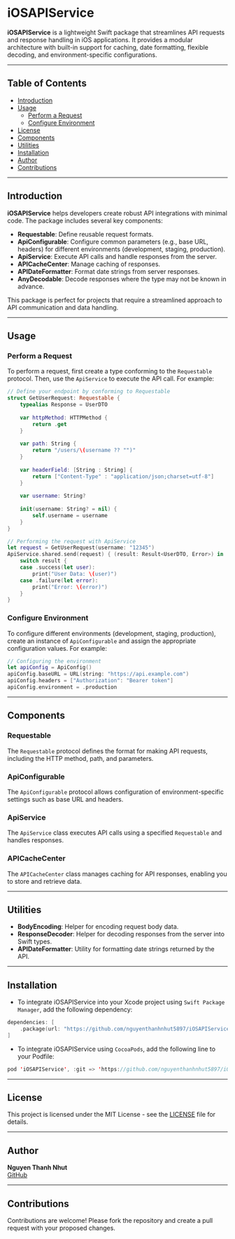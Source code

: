 
# iOSAPIService

**iOSAPIService** is a lightweight Swift package that streamlines API requests and response handling in iOS applications. It provides a modular architecture with built-in support for caching, date formatting, flexible decoding, and environment-specific configurations.

---

## Table of Contents

- [Introduction](#introduction)
- [Usage](#usage)
  - [Perform a Request](#perform-a-request)
  - [Configure Environment](#configure-environment)
- [License](#license)
- [Components](#components)
- [Utilities](#utilities)
- [Installation](#installation)
- [Author](#author)
- [Contributions](#contributions)

---

## Introduction

**iOSAPIService** helps developers create robust API integrations with minimal code. The package includes several key components:

- **Requestable**: Define reusable request formats.
- **ApiConfigurable**: Configure common parameters (e.g., base URL, headers) for different environments (development, staging, production).
- **ApiService**: Execute API calls and handle responses from the server.
- **APICacheCenter**: Manage caching of responses.
- **APIDateFormatter**: Format date strings from server responses.
- **AnyDecodable**: Decode responses where the type may not be known in advance.

This package is perfect for projects that require a streamlined approach to API communication and data handling.

---

## Usage

### Perform a Request

To perform a request, first create a type conforming to the `Requestable` protocol. Then, use the `ApiService` to execute the API call. For example:

```swift
// Define your endpoint by conforming to Requestable
struct GetUserRequest: Requestable {
    typealias Response = UserDTO
    
    var httpMethod: HTTPMethod {
        return .get
    }
    
    var path: String {
        return "/users/\(username ?? "")"
    }
    
    var headerField: [String : String] {
        return ["Content-Type" : "application/json;charset=utf-8"]
    }
    
    var username: String?
    
    init(username: String? = nil) {
        self.username = username
    }
}

// Performing the request with ApiService
let request = GetUserRequest(username: "12345")
ApiService.shared.send(request) { (result: Result<UserDTO, Error>) in
    switch result {
    case .success(let user):
        print("User Data: \(user)")
    case .failure(let error):
        print("Error: \(error)")
    }
}
```

### Configure Environment

To configure different environments (development, staging, production), create an instance of `ApiConfigurable` and assign the appropriate configuration values. For example:

```swift
// Configuring the environment
let apiConfig = ApiConfig()
apiConfig.baseURL = URL(string: "https://api.example.com")
apiConfig.headers = ["Authorization": "Bearer token"]
apiConfig.environment = .production
```

---

## Components

### Requestable
The `Requestable` protocol defines the format for making API requests, including the HTTP method, path, and parameters.

### ApiConfigurable
The `ApiConfigurable` protocol allows configuration of environment-specific settings such as base URL and headers.

### ApiService
The `ApiService` class executes API calls using a specified `Requestable` and handles responses.

### APICacheCenter
The `APICacheCenter` class manages caching for API responses, enabling you to store and retrieve data.

---

## Utilities

- **BodyEncoding**: Helper for encoding request body data.
- **ResponseDecoder**: Helper for decoding responses from the server into Swift types.
- **APIDateFormatter**: Utility for formatting date strings returned by the API.

---

## Installation

- To integrate iOSAPIService into your Xcode project using `Swift Package Manager`, add the following dependency:

```swift
dependencies: [
    .package(url: "https://github.com/nguyenthanhnhut5897/iOSAPIService.git", from: "1.0.4")
]
```
- To integrate iOSAPIService using `CocoaPods`, add the following line to your Podfile:
```swift
pod 'iOSAPIService', :git => 'https://github.com/nguyenthanhnhut5897/iOSAPIService.git', :tag => '1.0.4'
```
---

## License

This project is licensed under the MIT License - see the [LICENSE](LICENSE) file for details.

---

## Author

**Nguyen Thanh Nhut**  
[GitHub](https://github.com/nguyenthanhnhut5897)

---

## Contributions

Contributions are welcome! Please fork the repository and create a pull request with your proposed changes.
